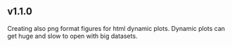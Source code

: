 ## v1.1.0
Creating also png format figures for html dynamic plots. Dynamic plots can get huge and slow to open with big datasets.

